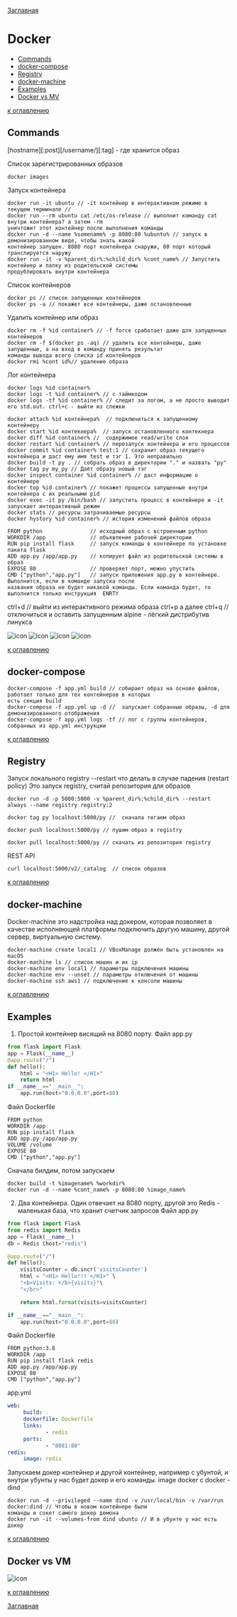 [Заглавная](README.md)

# Docker

+ [Commands](#Commands)
+ [docker-compose](#docker-compose)
+ [Registry](#Registry)
+ [docker-machine](#docker-machine)
+ [Examples](#Examples)
+ [Docker vs MV](#Docker-vs-VM)

[к оглавлению](#Docker)

[docker_1]:img/microservices/docker_1.JPG
[docker_2]:img/microservices/docker_2.JPG
[docker_3]:img/microservices/docker_3.JPG
[docker_4]:img/microservices/docker_4.JPG
[docker_vs_vm]:img/microservices/docker-vs-vm.png

## Commands


[hostname][:post][/username/]<imagename>[:tag] - где хранится образ

Cписок зарегистрированных образов
```
docker images
```
Запуск контейнера
```
docker run -it ubuntu // -it контейнер в интерактивном режиме в текущем терминале //
docker run --rm ubuntu cat /etc/os-release // выполнит команду cat  внутри контейнера? а затем -rm 
уничтожит этот контейнер после выполнения команды
docker run -d --name %somename% -p 8080:80 %ubuntu% // запуск в демонизированном виде, чтобы знать какой 
контейнер запущен. 8080 порт контейнера снаружи, 80 порт который транслируется наружу
docker run -it -v %parent_dir%:%child_dir% %cont_name% // Запустить контейнер и папку из родительской системы 
продублировать внутри контейнера
```
Список контейнеров
```
docker ps // список запущенных контейнеров
docker ps -a // покажет все контейнеры, даже остановленные
```
Удалить контейнер или образ
```
docker rm -f %id container% // -f force сработает даже для запущенных контейнеров
docker rm -f $(docker ps -aq) // удалить все контейнеры, даже запущенные, а на вход в команду принять результат 
команды вывода всего списка id контейнеров
docker rmi %cont id%// удаление образа 
```
Лог контейнера
```
docker logs %id container%
docker logs -t %id container% // c таймкодом
docker logs -tf %id container% // следит за логом, а не просто выводит его std.out. ctrl+c - выйти из слежки
```
```
docker attach %id контейнера%  // подключиться к запущенному контейнеру
docker start %id контекнера%  // запуск остановленного контекнера
docker diff %id container% //  содержимое read/write слоя
docker restart %id container% // перезапуск контейнера и его процессов
docker commit %id container% test:1 // сохранит образ текущего контейнера и даст ему имя test и тэг 1. Это неправильно
docker build -t py . // собрать образ в директории "." и назвать "py"
docker tag py my_py // Даёт образу новый тэг
docker inspect container %id container% // даст информацию о контейнере 
docker top %id container% // покажет процессы запущенные внутри контейнера с их реальными pid
docker exec -it py /bin/bash // запустить процесс в контейнере и -it запускает интерактивный режим
docker stats // ресурсы затрачиваемые ресурсы
docker hystory %id container% // история изменений файлов образа
```
```
FROM python               // исходный образ c встроенным python
WORKDIR /app              // объявление рабочей директории
RUN pip install flask     // запуск команды в контейнере по установке пакета flask
ADD app.py /app/app.py    // копирует файл из родительской системы в образ
EXPOSE 80                 // проверяет порт, можно упустить
CMD ["python","app.py"]   // запуск приложения app.py в контейнере. Выполнится, если в команде запуска после 
названия образа не будет никакой команды. Если команда будет, то выполнится только инструкция  ENRTY
```

ctrl+d // выйти из интерактивного режима образа
ctrl+p а далее ctrl+q // отключиться и оставить запущенным
alpine - лёгкий дистрибутив линукса

![icon][docker_1]
![icon][docker_2]
![icon][docker_3]
![icon][docker_4]

[к оглавлению](#Docker)

##  docker-compose

```
docker-compose -f app.yml build // собирает образ на основе файлов, работает только для тех контейнеров в которых 
есть секция build
docker-compose -f app.yml up -d //  запускает собранные образы, -d для демонизированного отображения
docker-compose -f app.yml logs -tf // лог с группы контейнеров, собранных из app.yml инструкции
```

[к оглавлению](#Docker)

##  Registry

Запуск локального registry
--restart что делать в случае падения (restart policy) Это запуск registry, считай репозитория для образов
```
docker run -d -p 5000:5000 -v %parent_dir%:%child_dir% --restart always --name registry registry:2

docker tag py localhost:5000/py //  сначала тегаем образ

docker push localhost:5000/py // пушим образ в registry

docker pull localhost:5000/py // скачать из репозитория registry
```
REST API
```
curl localhost:5000/v2/_catalog  // список образов
```

[к оглавлению](#Docker)

##  docker-machine

Docker-machine это надстройка над докером, которая позволяет в качестве исполняющей платформы подключить другую машину, 
другой сервер, виртуальную систему.

```
docker-machine create local1 // VBoxManage должен быть установлен на macOS
docker-machine ls // список машин и их ip
docker-machine env local1 // параметры подключения машины
docker-machine env --unset // параметры отключения от машины
docker-machine ssh aws1 // подключение к консоли машины
```

[к оглавлению](#Docker)

##  Examples

1) Простой контейнер висящий на 8080 порту.
Файл app.py
```python
from flask import Flask
app = Flask(__name__)
@app.route("/")
def hello():
    html = "<H1> Hello! </H1>"
    return html
if __name__=="__main__":
    app.run(host="0.0.0.0",port=80)
```
Файл Dockerfile
```docker
FROM python
WORKDIR /app
RUN pip install flask
ADD app.py /app/app.py
VOLUME /volume
EXPOSE 80
CMD ["python","app.py"]
```
Сначала билдим, потом запускаем
```
docker build -t %imagename% %workdir%
docker run -d --name %cont_name% -p 8080:80 %image_name%
```


2) Два контейнера. Один отвечает на 8080 порту, другой это Redis - маленькая база, что хранит счетчик запросов
Файл app.py
```python
from flask import Flask
from redis import Redis
app = Flask(__name__)
db = Redis (host="redis")

@app.route("/")
def hello():
    visitsCounter = db.incr('visitsCounter')
    html = "<H1> Hello!!! </H1>" \
    "<b>Visits: </b>{visits}"\
    "</br>"

    return html.format(visits=visitsCounter)

if __name__=="__main__":
    app.run(host="0.0.0.0",port=80)
```
Файл Dockerfile
```docker
FROM python:3.8
WORKDIR /app
RUN pip install flask redis
ADD app.py /app/app.py
EXPOSE 80
CMD ["python","app.py"]
```
app.yml
```yml
web:
     build: .
     dockerfile: Dockerfile
     links:
            - redis
     ports:
            - "8081:80"
redis:
     image: redis
```
Запускаем докер контейнер и другой контейнер, например с убунтой, и внутри убунты у нас будет докер и его команды. 
image docker c docker - dind       
```
docker run -d --privileged --name dind -v /usr/local/bin -v /var/run docker:dind // Чтобы в новом контейнере были 
команды и сокет самого докер демона
docker run -it --volumes-from dind ubuntu // И в убунте у нас есть докер

```

[к оглавлению](#Docker)

## Docker vs VM

![icon][docker_vs_vm]

[к оглавлению](#Docker)

[Заглавная](README.md)
